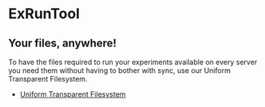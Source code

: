 # ExRunTool

## Your files, anywhere!

To have the files required to run your experiments available on every server you need them without having to bother with sync, use our Uniform Transparent Filesystem.

* [Uniform Transparent Filesystem](./Uniform_Transparent_Filesystem.md)
